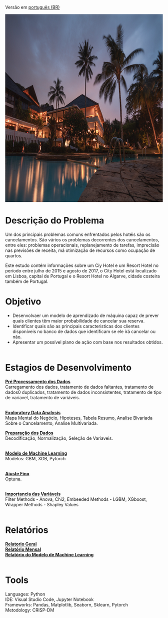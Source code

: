 Versão em  [português (BR)](https://github.com/alyssonvidal/Rossmann-Sales-Forecast/blob/main/referenses/README_PT.md)

<center><img src="/images/hotel.jpg" alt="logo" width="800" height="600"/></center>

# Descrição do Problema

Um dos principais problemas comuns enfrentados pelos hotéis são os cancelamentos. São vários os problemas decorrentes dos cancelamentos, entre eles: problemas operacionais, replanejamento de tarefas, imprecisão nas previsões de receita, má otimização de recursos como ocupação de quartos.

Este estudo contém informações sobre um Ciy Hotel e um Resort Hotel no período entre julho de 2015 e agosto de 2017, o City Hotel está localizado em Lisboa, capital de Portugal e o Resort Hotel no Algarve, cidade costeira também de Portugal.


# Objetivo

* Desenvolvaer um modelo de aprendizado de máquina capaz de prever quais clientes têm maior probabilidade de cancelar sua reserva.
* Identificar quais são as principais caracteristicas dos clientes disponíveis no banco de dados que identificam se ele irá cancelar ou não.
* Apresentar um possível plano de ação com base nos resultados obtidos.<br><br>

# Estagios de Desenvolvimento
[**Pré Processamento dos Dados**](https://github.com/alyssonvidal/Bank-Marketing-Cluster/blob/main/notebooks/part01_preprocessing.ipynb)<br>
Carregamento dos dados, tratamento de dados faltantes, tratamento de dados0 duplicados, tratamento de dados inconsistentes, tratamento de tipo de variavel, tratamento de variáveis.<br><br>

[**Exploratory Data Analysis**](https://github.com/alyssonvidal/Bank-Marketing-Cluster/blob/main/notebooks/part02_eda.ipynb)<br>
Mapa Mental do Negócio, Hipoteses, Tabela Resumo, Analise Bivariada Sobre o Cancelamento, Analise Multivariada.

[**Preparação dos Dados**](https://github.com/alyssonvidal/Bank-Marketing-Cluster/blob/main/notebooks/part03_model.ipynb)<br>
Decodificação, Normalização, Seleção de Variaveis.<br><br>

[**Modelo de Machine Learning**](https://github.com/alyssonvidal/Bank-Marketing-Cluster/blob/main/notebooks/part03_model.ipynb)<br>
Modelos: GBM, XGB, Pytorch<br><br>

[**Ajuste Fino**](https://github.com/alyssonvidal/Bank-Marketing-Cluster/blob/main/notebooks/part03_model.ipynb)<br>
Optuna.<br><br>

[**Importancia das Variáveis**](https://github.com/alyssonvidal/Bank-Marketing-Cluster/blob/main/notebooks/part03_model.ipynb)<br>
Filter Methods - Anova, Chi2, Embeeded Methods - LGBM, XGboost, Wrapper Methods - Shapley Values<br><br>


# Relatórios
[**Relatorio Geral**](https://github.com/alyssonvidal/Bank-Marketing-Cluster/blob/main/reports/resultados.md)<br>
[**Relatório Mensal**](https://github.com/alyssonvidal/Bank-Marketing-Cluster/blob/main/reports/resultados.md)<br>
[**Relatório do Modelo de Machine Learning**](https://github.com/alyssonvidal/Bank-Marketing-Cluster/blob/main/reports/resultados.md)<br><br>

# Tools
Languages: Python<br>
IDE: Visual Studio Code, Jupyter Notebook<br>
Frameworks: Pandas, Matplotlib, Seaborn, Sklearn, Pytorch<br>
Metodology: CRISP-DM<br><br>